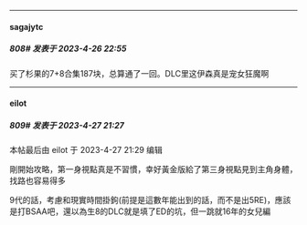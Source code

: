 
*****

####  sagajytc  
##### 808#       发表于 2023-4-26 22:55

买了杉果的7+8合集187块，总算通了一回。DLC里这伊森真是宠女狂魔啊


*****

####  eilot  
##### 809#       发表于 2023-4-27 21:27

 本帖最后由 eilot 于 2023-4-27 21:29 编辑 

剛開始攻略，第一身視點真是不習慣，幸好黃金版給了第三身視點見到主角身體，找路也容易得多

9代的話，考慮和現實時間掛鉤(前提是這數年能出到的話，而不是出5RE)，應該是打BSAA吧，還以為生8的DLC就是填了ED的坑，但一跳就16年的女兒編

